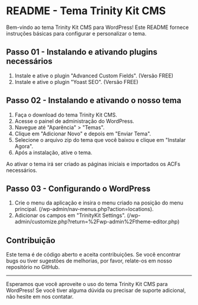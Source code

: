 # README - Tema Trinity Kit CMS

Bem-vindo ao tema Trinity Kit CMS para WordPress! Este README fornece instruções básicas para configurar e personalizar o tema.

## Passo 01 - Instalando e ativando plugins necessários

1. Instale e ative o plugin "Advanced Custom Fields". (Versão FREE)
2. Instale e ative o plugin "Yoast SEO". (Versão FREE)

## Passo 02 - Instalando e ativando o nosso tema

1. Faça o download do tema Trinity Kit CMS.
2. Acesse o painel de administração do WordPress.
3. Navegue até "Aparência" > "Temas".
4. Clique em "Adicionar Novo" e depois em "Enviar Tema".
5. Selecione o arquivo zip do tema que você baixou e clique em "Instalar Agora".
6. Após a instalação, ative o tema.

Ao ativar o tema irá ser criado as páginas iniciais e importados os ACFs necessários.

## Passo 03 - Configurando o WordPress

1. Crie o menu da aplicação e insira o menu criado na posição do menu principal. (/wp-admin/nav-menus.php?action=locations).
2. Adicionar os campos em "TrinityKit Settings". (/wp-admin/customize.php?return=%2Fwp-admin%2Ftheme-editor.php)


## Contribuição

Este tema é de código aberto e aceita contribuições. Se você encontrar bugs ou tiver sugestões de melhorias, por favor, relate-os em nosso repositório no GitHub.

---

Esperamos que você aproveite o uso do tema Trinity Kit CMS para WordPress! Se você tiver alguma dúvida ou precisar de suporte adicional, não hesite em nos contatar.
